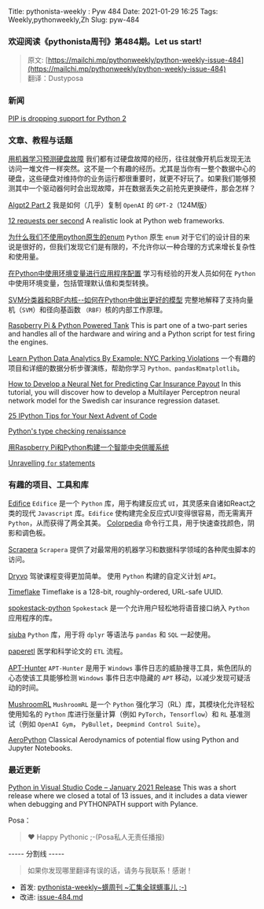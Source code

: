 Title: pythonista-weekly : Pyw 484
Date: 2021-01-29 16:25
Tags: Weekly,pythonweekly,Zh 
Slug: pyw-484

### 欢迎阅读《pythonista周刊》第484期。Let us start!


>原文: [https://mailchi.mp/pythonweekly/python-weekly-issue-484](https://mailchi.mp/pythonweekly/python-weekly-issue-484)  
>翻译：Dustyposa

### 新闻

[PIP is dropping support for Python 2](https://pip.pypa.io/en/stable/news/#id1)

### 文章、教程与话题

[用机器学习预测硬盘故障](https://datto.engineering/post/predicting-hard-drive-failure-with-machine-learning)
我们都有过硬盘故障的经历，往往就像开机后发现无法访问一堆文件一样突然。这不是一个有趣的经历。尤其是当你有一整个数据中心的硬盘，这些硬盘对维持你的业务运行都很重要时，就更不好玩了。如果我们能够预测其中一个驱动器何时会出现故障，并在数据丢失之前抢先更换硬件，那会怎样？

[Algpt2 Part 2](https://bkkaggle.github.io/blog/algpt2/2020/07/17/ALGPT2-part-2.html)
我是如何（几乎）复制 `OpenAI` 的 `GPT-2`（124M版）

[12 requests per second](https://suade.org/dev/12-requests-per-second-with-python/)
A realistic look at Python web frameworks.

[为什么我们不使用python原生的enum](https://kodare.net/2020/11/17/why_we_dont_use_enums.html)
`Python` 原生 `enum` 对于它们的设计目的来说是很好的，但我们发现它们是有限的，不允许你以一种合理的方式来增长复杂性和使用量。

[在Python中使用环境变量进行应用程序配置](https://doppler.com/blog/environment-variables-in-python)
学习有经验的开发人员如何在 `Python` 中使用环境变量，包括管理默认值和类型转换。

[SVM分类器和RBF内核--如何在Python中做出更好的模型](https://t.co/rPmFSNz2qc)
完整地解释了支持向量机（`SVM`）和径向基函数 `（RBF）`核的内部工作原理。

[Raspberry Pi & Python Powered Tank](https://www.linuxscrew.com/raspberry-pi-python-powered-tank)
This is part one of a two-part series and handles all of the hardware and wiring and a Python script for test firing the engines.

[Learn Python Data Analytics By Example: NYC Parking Violations](https://t.co/nwWbga5JhL)
一个有趣的项目和详细的数据分析步骤演练，帮助你学习 `Python、pandas和matplotlib`。

[How to Develop a Neural Net for Predicting Car Insurance Payout](https://machinelearningmastery.com/predicting-car-insurance-payout/)
In this tutorial, you will discover how to develop a Multilayer Perceptron neural network model for the Swedish car insurance regression dataset.

[25 IPython Tips for Your Next Advent of Code](https://switowski.com/blog/25-ipython-tips-for-your-next-advent-of-code)

[Python's type checking renaissance](https://dafoster.net/articles/2021/01/26/python's-type-checking-renaissance/)

[用Raspberry Pi和Python构建一个智能中央供暖系统](https://medium.com/python-in-plain-english/building-a-smart-central-heating-system-with-a-raspberry-pi-and-python-403c6ea0fd7e)

[Unravelling `for` statements](https://snarky.ca/unravelling-for-statements/) 

### 有趣的项目、工具和库

[Edifice](https://www.pyedifice.org/) 
`Edifice` 是一个 `Python` 库，用于构建反应式 `UI`，其灵感来自诸如React之类的现代 `Javascript` 库。`Edifice` 使构建完全反应式UI变得很容易，而无需离开 `Python`，从而获得了两全其美。
[Colorpedia](https://github.com/joowani/colorpedia)
命令行工具，用于快速查找颜色，阴影和调色板。

[Scrapera](https://github.com/DarshanDeshpande/Scrapera)
`Scrapera` 提供了对最常用的机器学习和数据科学领域的各种爬虫脚本的访问。

[Dryvo](https://github.com/AdamGold/Dryvo)
驾驶课程变得更加简单。 使用 `Python` 构建的自定义计划 `API`。

[Timeflake](https://github.com/anthonynsimon/timeflake)
Timeflake is a 128-bit, roughly-ordered, URL-safe UUID.

[spokestack-python](https://github.com/spokestack/spokestack-python)
`Spokestack` 是一个允许用户轻松地将语音接口纳入 `Python` 应用程序的库。

[siuba](https://github.com/machow/siuba)
`Python` 库，用于将 `dplyr` 等语法与 `pandas` 和 `SQL` 一起使用。

[paperetl](https://github.com/neuml/paperetl) 
医学和科学论文的 `ETL` 流程。

[APT-Hunter](https://github.com/ahmedkhlief/APT-Hunter)
`APT-Hunter` 是用于 `Windows` 事件日志的威胁搜寻工具，紫色团队的心态使该工具能够检测 `Windows` 事件日志中隐藏的 `APT` 移动，以减少发现可疑活动的时间。

[MushroomRL](https://github.com/MushroomRL/mushroom-rl)
`MushroomRL` 是一个 `Python` 强化学习（RL）库，其模块化允许轻松使用知名的 `Python` 库进行张量计算（例如 `PyTorch`，`Tensorflow`）和 `RL` 基准测试（例如 `OpenAI Gym`， `PyBullet`，`Deepmind Control Suite`）。

[AeroPython](https://github.com/barbagroup/AeroPython)
Classical Aerodynamics of potential flow using Python and Jupyter Notebooks.

### 最近更新

[Python in Visual Studio Code – January 2021 Release](https://devblogs.microsoft.com/python/python-in-visual-studio-code-january-2021-release/)
This was a short release where we closed a total of 13 issues, and it includes a data viewer when debugging and PYTHONPATH support with Pylance.


Posa：

> ❤️ Happy Pythonic ;-(Posa私人无责任播报)  


----- 分割线 -----

> 如果你发现哪里翻译有误的话，请务与我联系！感谢！




- 首发: [pythonista-weekly~蠎周刊 ~汇集全球蠎事儿 ;-)](http://weekly.pychina.org/python-weekly/pyw-484.html)
- 改进: [issue-484.md](https://github.com/PyChina/weekly/blob/master/content/python-weekly/issue%23484.md)

